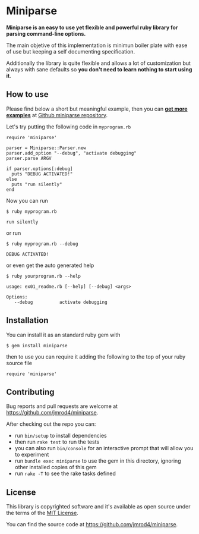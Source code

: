 
# Miniparse

**Miniparse is an easy to use yet flexible and powerful ruby library for parsing command-line options.**

The main objetive of this implementation is minimun boiler plate with ease of use but keeping a self documenting specification. 

Additionally the library is quite flexible and allows a lot of customization but always with sane defaults so **you don't need to learn nothing to start using it**.

## How to use

Please find below a short but meaningful example, then you can **[get more examples](https://github.com/jmrod4/miniparse/tree/master/examples)** at [Github miniparse repository](https://github.com/jmrod4/miniparse).

Let's try putting the following code in `myprogram.rb`

    require 'miniparse'
    
    parser = Miniparse::Parser.new
    parser.add_option "--debug", "activate debugging"
    parser.parse ARGV
    
    if parser.options[:debug]
      puts "DEBUG ACTIVATED!"
    else
      puts "run silently"
    end
    
Now you can run

    $ ruby myprogram.rb

    run silently

or run
    
    $ ruby myprogram.rb --debug
    
    DEBUG ACTIVATED!

or even get the auto generated help
    
    $ ruby yourprogram.rb --help
    
    usage: ex01_readme.rb [--help] [--debug] <args>

    Options:
       --debug          activate debugging
	   
## Installation

You can install it as an standard ruby gem with

    $ gem install miniparse
    
then to use you can require it adding the following to the top of your ruby source file

    require 'miniparse'
    
## Contributing

Bug reports and pull requests are welcome at https://github.com/jmrod4/miniparse.

After checking out the repo you can:

 * run `bin/setup` to install dependencies
 * then run `rake test` to run the tests
 * you can also run `bin/console` for an interactive prompt that will allow you to experiment
 * run `bundle exec miniparse` to use the gem in this directory, ignoring other installed copies of this gem
 * run `rake -T` to see the rake tasks defined

## License

This library is copyrighted software and it's available as open source under the terms of the [MIT License](http://opensource.org/licenses/MIT).

You can find the source code at https://github.com/jmrod4/miniparse.
